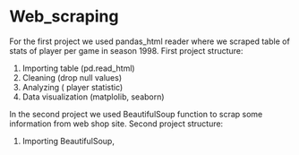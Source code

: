# Web_scraping
For the first project we used pandas_html reader where we scraped table of stats of player per game in season 1998.
First project structure:
1. Importing table (pd.read_html)
2. Cleaning (drop null values)
3. Analyzing ( player statistic)
4. Data visualization (matplolib, seaborn)


In the second project we used BeautifulSoup function to scrap some information from web shop site. 
Second project structure:
1. Importing BeautifulSoup, 

